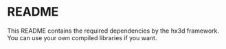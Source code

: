 # README

This README contains the required dependencies by the hx3d framework.
You can use your own compiled libraries if you want.
